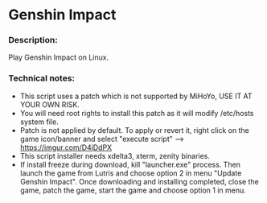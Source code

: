 # Genshin Impact

### Description:
Play Genshin Impact on Linux.

### Technical notes:
- This script uses a patch which is not supported by MiHoYo, USE IT AT YOUR OWN RISK.
- You will need root rights to install this patch as it will modify /etc/hosts system file.
- Patch is not applied by default. To apply or revert it, right click on the game icon/banner and select "execute script" --> https://imgur.com/D4jDdPX
- This script installer needs xdelta3, xterm, zenity binaries.
- If install freeze during download, kill "launcher.exe" process. Then launch the game from Lutris and choose option 2 in menu "Update Genshin Impact".  Once downloading and installing completed, close the game, patch the game, start the game and choose option 1 in menu.
